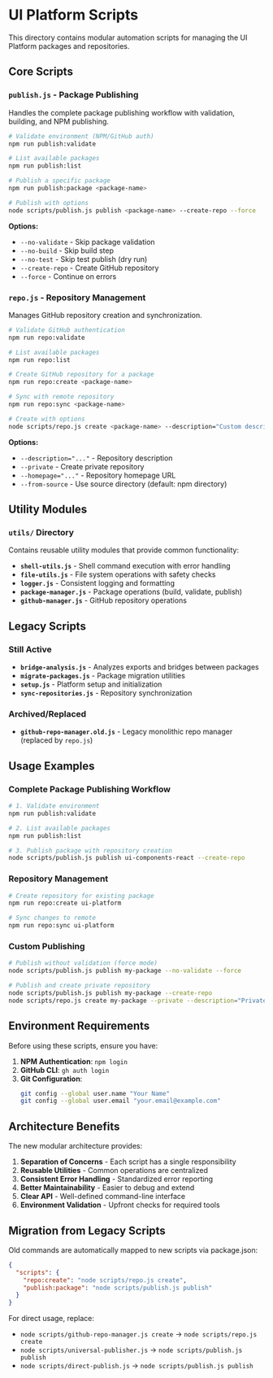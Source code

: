 # UI Platform Scripts

This directory contains modular automation scripts for managing the UI Platform packages and repositories.

## Core Scripts

### `publish.js` - Package Publishing
Handles the complete package publishing workflow with validation, building, and NPM publishing.

```bash
# Validate environment (NPM/GitHub auth)
npm run publish:validate

# List available packages
npm run publish:list

# Publish a specific package
npm run publish:package <package-name>

# Publish with options
node scripts/publish.js publish <package-name> --create-repo --force
```

**Options:**
- `--no-validate` - Skip package validation
- `--no-build` - Skip build step
- `--no-test` - Skip test publish (dry run)
- `--create-repo` - Create GitHub repository
- `--force` - Continue on errors

### `repo.js` - Repository Management
Manages GitHub repository creation and synchronization.

```bash
# Validate GitHub authentication
npm run repo:validate

# List available packages
npm run repo:list

# Create GitHub repository for a package
npm run repo:create <package-name>

# Sync with remote repository
npm run repo:sync <package-name>

# Create with options
node scripts/repo.js create <package-name> --description="Custom description" --private
```

**Options:**
- `--description="..."` - Repository description
- `--private` - Create private repository
- `--homepage="..."` - Repository homepage URL
- `--from-source` - Use source directory (default: npm directory)

## Utility Modules

### `utils/` Directory
Contains reusable utility modules that provide common functionality:

- **`shell-utils.js`** - Shell command execution with error handling
- **`file-utils.js`** - File system operations with safety checks
- **`logger.js`** - Consistent logging and formatting
- **`package-manager.js`** - Package operations (build, validate, publish)
- **`github-manager.js`** - GitHub repository operations

## Legacy Scripts

### Still Active
- **`bridge-analysis.js`** - Analyzes exports and bridges between packages
- **`migrate-packages.js`** - Package migration utilities
- **`setup.js`** - Platform setup and initialization
- **`sync-repositories.js`** - Repository synchronization

### Archived/Replaced
- **`github-repo-manager.old.js`** - Legacy monolithic repo manager (replaced by `repo.js`)

## Usage Examples

### Complete Package Publishing Workflow
```bash
# 1. Validate environment
npm run publish:validate

# 2. List available packages
npm run publish:list

# 3. Publish package with repository creation
node scripts/publish.js publish ui-components-react --create-repo
```

### Repository Management
```bash
# Create repository for existing package
npm run repo:create ui-platform

# Sync changes to remote
npm run repo:sync ui-platform
```

### Custom Publishing
```bash
# Publish without validation (force mode)
node scripts/publish.js publish my-package --no-validate --force

# Publish and create private repository
node scripts/publish.js publish my-package --create-repo
node scripts/repo.js create my-package --private --description="Private package"
```

## Environment Requirements

Before using these scripts, ensure you have:

1. **NPM Authentication**: `npm login`
2. **GitHub CLI**: `gh auth login`
3. **Git Configuration**: 
   ```bash
   git config --global user.name "Your Name"
   git config --global user.email "your.email@example.com"
   ```

## Architecture Benefits

The new modular architecture provides:

1. **Separation of Concerns** - Each script has a single responsibility
2. **Reusable Utilities** - Common operations are centralized
3. **Consistent Error Handling** - Standardized error reporting
4. **Better Maintainability** - Easier to debug and extend
5. **Clear API** - Well-defined command-line interface
6. **Environment Validation** - Upfront checks for required tools

## Migration from Legacy Scripts

Old commands are automatically mapped to new scripts via package.json:

```json
{
  "scripts": {
    "repo:create": "node scripts/repo.js create",
    "publish:package": "node scripts/publish.js publish"
  }
}
```

For direct usage, replace:
- `node scripts/github-repo-manager.js create` → `node scripts/repo.js create`
- `node scripts/universal-publisher.js` → `node scripts/publish.js publish`
- `node scripts/direct-publish.js` → `node scripts/publish.js publish`
